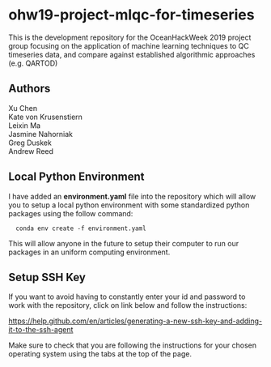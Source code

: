 # ohw19-project-mlqc-for-timeseries
This is the development repository for the OceanHackWeek 2019 project group focusing on the application of machine learning techniques to QC timeseries data, and compare against established algorithmic approaches (e.g. QARTOD)

## Authors
Xu Chen<br>
Kate von Krusenstiern<br>
Leixin Ma<br>
Jasmine Nahorniak<br>
Greg Duskek<br>
Andrew Reed<br>

## Local Python Environment
I have added an **environment.yaml** file into the repository which will allow you to setup a local python environment with some standardized python packages using the follow command:

      conda env create -f environment.yaml

This will allow anyone in the future to setup their computer to run our packages in an uniform computing environment.

## Setup SSH Key
If you want to avoid having to constantly enter your id and password to work with the repository, click on link below and follow the instructions:

  https://help.github.com/en/articles/generating-a-new-ssh-key-and-adding-it-to-the-ssh-agent

Make sure to check that you are following the instructions for your chosen operating system using the tabs at the top of the page.
